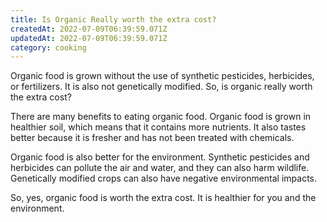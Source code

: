 ```yaml
---
title: Is Organic Really worth the extra cost?
createdAt: 2022-07-09T06:39:59.071Z
updatedAt: 2022-07-09T06:39:59.071Z
category: cooking
---
```


Organic food is grown without the use of synthetic pesticides, herbicides, or fertilizers. It is also not genetically modified. So, is organic really worth the extra cost?

There are many benefits to eating organic food. Organic food is grown in healthier soil, which means that it contains more nutrients. It also tastes better because it is fresher and has not been treated with chemicals.

Organic food is also better for the environment. Synthetic pesticides and herbicides can pollute the air and water, and they can also harm wildlife. Genetically modified crops can also have negative environmental impacts.

So, yes, organic food is worth the extra cost. It is healthier for you and the environment.
